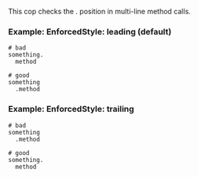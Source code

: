 This cop checks the . position in multi-line method calls.

### Example: EnforcedStyle: leading (default)
    # bad
    something.
      method

    # good
    something
      .method

### Example: EnforcedStyle: trailing
    # bad
    something
      .method

    # good
    something.
      method
